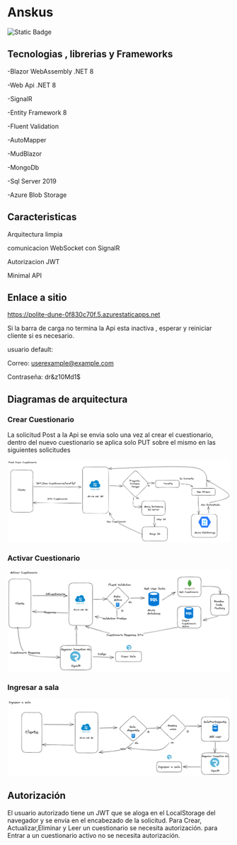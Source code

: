 # Anskus
![Static Badge](https://img.shields.io/badge/Version-2-green)
## Tecnologias , librerias y Frameworks

-Blazor WebAssembly .NET 8

-Web Api .NET 8

-SignalR

-Entity Framework 8

-Fluent Validation

-AutoMapper

-MudBlazor

-MongoDb

-Sql Server 2019

-Azure Blob Storage

## Caracteristicas

Arquitectura limpia 

comunicacion WebSocket con SignalR

Autorizacion JWT

Minimal API 

## Enlace a sitio 
https://polite-dune-0f830c70f.5.azurestaticapps.net

Si la barra de carga no termina la Api esta inactiva , esperar y reiniciar cliente si es necesario.

usuario default:

Correo: userexample@example.com

Contraseña: dr&z10Md1$

## Diagramas de arquitectura 

### Crear Cuestionario

La solicitud Post a la Api se envia solo una vez al crear el cuestionario, dentro del nuevo cuestionario se aplica solo PUT sobre el mismo en las siguientes solicitudes

![](https://github.com/BrandonEscobedo/AnskUsV2/blob/main/img/DiagramaCrearCuestionario.png)

### Activar Cuestionario

![](https://github.com/BrandonEscobedo/AnskUsV2/blob/main/img/DiagramaActivarCuestionario.png)

### Ingresar a sala

![](https://github.com/BrandonEscobedo/AnskUsV2/blob/main/img/DiagramaEntrarSala.png)

## Autorización

El usuario autorizado tiene un JWT que se aloga en el LocalStorage del navegador y se envia en el encabezado de la solicitud.
Para Crear, Actualizar,Eliminar y Leer un cuestionario se necesita autorización.
para Entrar a un cuestionario activo no se necesita autorización.
